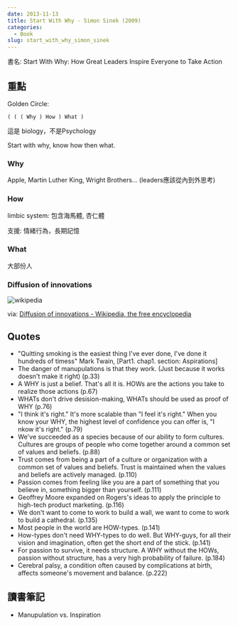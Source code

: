```yaml
---
date: 2013-11-13
title: Start With Why - Simon Sinek (2009)
categories:
  - Book
slug: start_with_why_simon_sinek
---
```


書名: Start With Why: How Great Leaders Inspire Everyone to Take Action

## 重點

Golden Circle:

    ( ( ( Why ) How ) What )

這是 biology，不是Psychology

Start with why, know how then what.

### Why

Apple, Martin Luther King, Wright Brothers... (leaders應該從內到外思考)

### How

limbic system: 包含海馬體, 杏仁體

支援: 情緒行為，長期記憶

### What

大部份人


### Diffusion of innovations

![wikipedia](http://upload.wikimedia.org/wikipedia/commons/1/11/Diffusion_of_ideas.svg)

via: [Diffusion of innovations - Wikipedia, the free encyclopedia](http://en.wikipedia.org/wiki/Diffusion_of_innovations)

## Quotes

- "Quitting smoking is the easiest thing I've ever done, I've done it hundreds of timess" Mark Twain, [Part1. chap1. section: Aspirations]
- The danger of manupulations is that they work. (Just because it works doesn't make it right) (p.33)
- A WHY is just a belief. That's all it is. HOWs are the actions you take to realize those actions (p.67)
- WHATs don't drive desision-making, WHATs should be used as proof of WHY (p.76)
- "I think it's right." It's more scalable than "I feel it's right." When you know your WHY, the highest level of confidence you can offer is, "I nkow it's right." (p.79)
- We've succeeded as a species because of our ability to form cultures. Cultures are groups of people who come together around a common set of values and beliefs. (p.88)
- Trust comes from being a part of a culture or organization with a common set of values and beliefs. Trust is maintained when the values and beliefs are actively managed. (p.110)
- Passion comes from feeling like you are a part of something that you believe in, something bigger than yourself. (p.111)
- Geoffrey Moore expanded on Rogers's ideas to apply the principle to high-tech product marketing. (p.116)
- We don't want to come to work to build a wall, we want to come to work to build a cathedral. (p.135)
- Most people in the world are HOW-types. (p.141)
- How-types don't need WHY-types to do well. But WHY-guys, for all their vision and imagination, often get the short end of the stick. (p.141)
- For passion to survive, it needs structure. A WHY without the HOWs, passion without structure, has a very high probability of failure. (p.184)
- Cerebral palsy, a condition often caused by complications at birth, affects someone's movement and balance. (p.222)

## 讀書筆記

* Manupulation vs. Inspiration
